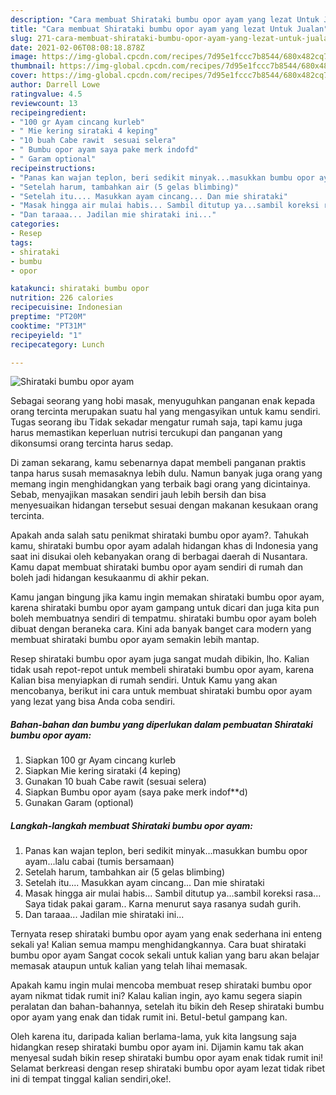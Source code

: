 ```yaml
---
description: "Cara membuat Shirataki bumbu opor ayam yang lezat Untuk Jualan"
title: "Cara membuat Shirataki bumbu opor ayam yang lezat Untuk Jualan"
slug: 271-cara-membuat-shirataki-bumbu-opor-ayam-yang-lezat-untuk-jualan
date: 2021-02-06T08:08:18.878Z
image: https://img-global.cpcdn.com/recipes/7d95e1fccc7b8544/680x482cq70/shirataki-bumbu-opor-ayam-foto-resep-utama.jpg
thumbnail: https://img-global.cpcdn.com/recipes/7d95e1fccc7b8544/680x482cq70/shirataki-bumbu-opor-ayam-foto-resep-utama.jpg
cover: https://img-global.cpcdn.com/recipes/7d95e1fccc7b8544/680x482cq70/shirataki-bumbu-opor-ayam-foto-resep-utama.jpg
author: Darrell Lowe
ratingvalue: 4.5
reviewcount: 13
recipeingredient:
- "100 gr Ayam cincang kurleb"
- " Mie kering sirataki 4 keping"
- "10 buah Cabe rawit  sesuai selera"
- " Bumbu opor ayam saya pake merk indofd"
- " Garam optional"
recipeinstructions:
- "Panas kan wajan teplon, beri sedikit minyak...masukkan bumbu opor ayam...lalu cabai (tumis bersamaan)"
- "Setelah harum, tambahkan air (5 gelas blimbing)"
- "Setelah itu.... Masukkan ayam cincang... Dan mie shirataki"
- "Masak hingga air mulai habis... Sambil ditutup ya...sambil koreksi rasa... Saya tidak pakai garam.. Karna menurut saya rasanya sudah gurih."
- "Dan taraaa... Jadilan mie shirataki ini..."
categories:
- Resep
tags:
- shirataki
- bumbu
- opor

katakunci: shirataki bumbu opor 
nutrition: 226 calories
recipecuisine: Indonesian
preptime: "PT20M"
cooktime: "PT31M"
recipeyield: "1"
recipecategory: Lunch

---
```



![Shirataki bumbu opor ayam](https://img-global.cpcdn.com/recipes/7d95e1fccc7b8544/680x482cq70/shirataki-bumbu-opor-ayam-foto-resep-utama.jpg)

Sebagai seorang yang hobi masak, menyuguhkan panganan enak kepada orang tercinta merupakan suatu hal yang mengasyikan untuk kamu sendiri. Tugas seorang ibu Tidak sekadar mengatur rumah saja, tapi kamu juga harus memastikan keperluan nutrisi tercukupi dan panganan yang dikonsumsi orang tercinta harus sedap.

Di zaman  sekarang, kamu sebenarnya dapat membeli panganan praktis tanpa harus susah memasaknya lebih dulu. Namun banyak juga orang yang memang ingin menghidangkan yang terbaik bagi orang yang dicintainya. Sebab, menyajikan masakan sendiri jauh lebih bersih dan bisa menyesuaikan hidangan tersebut sesuai dengan makanan kesukaan orang tercinta. 



Apakah anda salah satu penikmat shirataki bumbu opor ayam?. Tahukah kamu, shirataki bumbu opor ayam adalah hidangan khas di Indonesia yang saat ini disukai oleh kebanyakan orang di berbagai daerah di Nusantara. Kamu dapat membuat shirataki bumbu opor ayam sendiri di rumah dan boleh jadi hidangan kesukaanmu di akhir pekan.

Kamu jangan bingung jika kamu ingin memakan shirataki bumbu opor ayam, karena shirataki bumbu opor ayam gampang untuk dicari dan juga kita pun boleh membuatnya sendiri di tempatmu. shirataki bumbu opor ayam boleh dibuat dengan beraneka cara. Kini ada banyak banget cara modern yang membuat shirataki bumbu opor ayam semakin lebih mantap.

Resep shirataki bumbu opor ayam juga sangat mudah dibikin, lho. Kalian tidak usah repot-repot untuk membeli shirataki bumbu opor ayam, karena Kalian bisa menyiapkan di rumah sendiri. Untuk Kamu yang akan mencobanya, berikut ini cara untuk membuat shirataki bumbu opor ayam yang lezat yang bisa Anda coba sendiri.

<!--inarticleads1-->

##### Bahan-bahan dan bumbu yang diperlukan dalam pembuatan Shirataki bumbu opor ayam:

1. Siapkan 100 gr Ayam cincang kurleb
1. Siapkan  Mie kering sirataki (4 keping)
1. Gunakan 10 buah Cabe rawit  (sesuai selera)
1. Siapkan  Bumbu opor ayam (saya pake merk indof**d)
1. Gunakan  Garam (optional)




<!--inarticleads2-->

##### Langkah-langkah membuat Shirataki bumbu opor ayam:

1. Panas kan wajan teplon, beri sedikit minyak...masukkan bumbu opor ayam...lalu cabai (tumis bersamaan)
1. Setelah harum, tambahkan air (5 gelas blimbing)
1. Setelah itu.... Masukkan ayam cincang... Dan mie shirataki
1. Masak hingga air mulai habis... Sambil ditutup ya...sambil koreksi rasa... Saya tidak pakai garam.. Karna menurut saya rasanya sudah gurih.
1. Dan taraaa... Jadilan mie shirataki ini...




Ternyata resep shirataki bumbu opor ayam yang enak sederhana ini enteng sekali ya! Kalian semua mampu menghidangkannya. Cara buat shirataki bumbu opor ayam Sangat cocok sekali untuk kalian yang baru akan belajar memasak ataupun untuk kalian yang telah lihai memasak.

Apakah kamu ingin mulai mencoba membuat resep shirataki bumbu opor ayam nikmat tidak rumit ini? Kalau kalian ingin, ayo kamu segera siapin peralatan dan bahan-bahannya, setelah itu bikin deh Resep shirataki bumbu opor ayam yang enak dan tidak rumit ini. Betul-betul gampang kan. 

Oleh karena itu, daripada kalian berlama-lama, yuk kita langsung saja hidangkan resep shirataki bumbu opor ayam ini. Dijamin kamu tak akan menyesal sudah bikin resep shirataki bumbu opor ayam enak tidak rumit ini! Selamat berkreasi dengan resep shirataki bumbu opor ayam lezat tidak ribet ini di tempat tinggal kalian sendiri,oke!.

